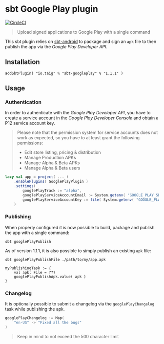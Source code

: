 # sbt Google Play plugin

[![CircleCI](https://circleci.com/gh/Taig/sbt-googleplay/tree/master.svg?style=shield)](https://circleci.com/gh/Taig/sbt-googleplay/tree/master)

> Upload signed applications to Google Play with a single command

This sbt plugin relies on [sbt-android][1] to package and sign an `apk` file to then
publish the app via the _Google Play Developer API_.

## Installation

````
addSbtPlugin( "io.taig" % "sbt-googleplay" % "1.1.1" )
````

## Usage

### Authentication

In order to authenticate with the _Google Play Developer API_, you have to create
a service account in the _Google Play Developer Console_ and obtain a P12 service
account key.

> Please note that the permission system for service accounts does not work as 
> expected, so you have to at least grant the following permissions:
> - Edit store listing, pricing & distribution
> - Manage Production APKs
> - Manage Alpha & Beta APKs
> - Manage Alpha & Beta users

```scala
lazy val app = project( ... )
    .enablePlugins( GooglePlayPlugin )
    .settings(
        googlePlayTrack := "alpha",
        googlePlayServiceAccountEmail := System.getenv( "GOOGLE_PLAY_SERVICE_ACCOUNT_EMAIL" ),
        googlePlayServiceAccountKey := file( System.getenv( "GOOGLE_PLAY_SERVICE_ACCOUNT_KEY" ) )
    )
```

### Publishing

When properly configured it is now possible to build, package and publish the app
with a single command:

```
sbt googlePlayPublish
```

As of version 1.1.1, it is also possible to simply publish an existing `apk` file:
 
 ```
 sbt googlePlayPublishFile ./path/to/my/app.apk
 ```
 
 ```
 myPublishingTask := {
     val apk: File = ???
     googlePlayPublishApk.value( apk )
 }
 ```

### Changelog

It is optionally possible to submit a changelog via the `googlePlayChangelog` task
while publishing the apk.

```scala
googlePlayChangelog := Map(
    "en-US" -> "Fixed all the bugs"
)
```

> Keep in mind to not exceed the 500 character limit

[1]: https://github.com/scala-android/sbt-android/